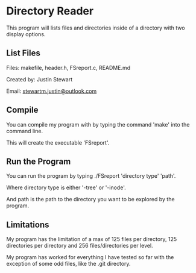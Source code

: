 # Directory Reader

This program will lists files and directories inside of a directory with two display options.

## List Files

Files: makefile, header.h, FSreport.c, README.md

Created by: Justin Stewart

Email: stewartm.justin@outlook.com

## Compile

You can compile my program with by typing the command 'make' into the command line.

This will create the executable 'FSreport'.

## Run the Program

You can run the program by typing ./FSreport 'directory type' 'path'.

Where directory type is either '-tree' or '-inode'.

And path is the path to the directory you want to be explored by the program.

## Limitations

My program has the limitation of a max of 125 files per directory, 125 directories per directory and 256 files/directories per level.

My program has worked for everything I have tested so far with the exception of some odd files, like the .git directory.